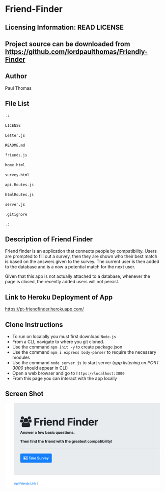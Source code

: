 # Friend-Finder

Licensing Information: READ LICENSE
---
Project source can be downloaded from https://github.com/lordpaulthomas/Friendly-Finder
----
Author
-----------
Paul Thomas

File List
---------
```
.:

LICENSE

Letter.js

README.md

friends.js

home.html

survey.html

api.Routes.js

htmlRoutes.js

server.js

.gitignore

.:
```

Description of Friend Finder
------------------------------
Friend finder is an application that connects people by compatibility.  Users are prompted to fill out a survey, then they are shown who their best match is based on the answers given to the survey.  The current user is then added to the database and is a now a potential match for the next user.  

Given that this app is not actually attached to a database, whenever the page is
closed, the recently added users will not persist.


Link to Heroku Deployment of App
----------------------
https://pt-friendfinder.herokuapp.com/


**Clone Instructions**
----------

- To run on localally you must first download `Node.js`
- From a CLI, navigate to where you git cloned.
- Use the command `npm init -y` to create package.json
- Use the command `npm i express body-parser` to require the necessary modules
- Use the command `node server.js` to start server (_app listening on PORT 3000_ should appear in CLI)
- Open a web browser and go to `https://localhost:3000`
- From this page you can interact with the app locally

Screen Shot
---------
![database](./images/screenShot.png)
